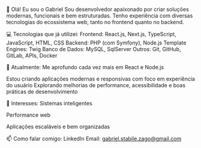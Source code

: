 👋 Olá! Eu sou o Gabriel
Sou desenvolvedor apaixonado por criar soluções modernas, funcionais e bem estruturadas. Tenho experiência com diversas tecnologias do ecossistema web, tanto no frontend quanto no backend.

💻 Tecnologias que já utilizei:
Frontend: React.js, Next.js, TypeScript, JavaScript, HTML, CSS
Backend: PHP (com Symfony), Node.js
Template Engines: Twig
Banco de Dados: MySQL, SqlServer
Outros: Git, GitHub, GitLab, APIs, Docker

🚀 Atualmente:
Me aprofundo cada vez mais em React e Node.js

Estou criando aplicações modernas e responsivas com foco em experiência do usuário
Explorando melhorias de performance, acessibilidade e boas práticas de desenvolvimento

🎯 Interesses:
Sistemas inteligentes

Performance web

Aplicações escaláveis e bem organizadas

📫 Como falar comigo:
LinkedIn
Email: gabriel.stabile.zago@gmail.com
